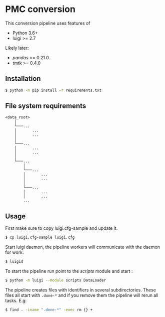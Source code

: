 # PMC conversion

This conversion pipeline uses features of
- Python 3.6+
- luigi >= 2.7

Likely later:
- _pandas_ >= 0.21.0.
- tmtk >= 0.4.0

## Installation

``` bash
$ python -m pip install -r requirements.txt
```

## File system requirements

```
<data_root>
    │
    └───...
    │       ...
    │       ...
    │
    └───...
    │       ...
    │       ...
    │
    └───...
        │
        └───...
        │       ...
        │       ...
        │
        └───...
        │       ...
        │       ...
        ...
```

## Usage

First make sure to copy luigi.cfg-sample and update it.

``` bash
$ cp luigi.cfg-sample luigi.cfg

```

Start luigi daemon, the pipeline workers will communicate with the daemon for work:

``` bash
$ luigid

```

To start the pipeline run point to the _scripts_ module and start :

``` bash
$ python -m luigi --module scripts DataLoader

```

The pipeline creates files with identifiers in several subdirectories. These files
all start with `.done-*` and if you remove them the pipeline will rerun all tasks. E.g:

``` bash
$ find . -iname ".done-*" -exec rm {} +
```
